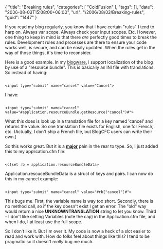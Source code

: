 {
	"title": "Breaking rules",
	"categories": [
		"ColdFusion"
	],
	"tags": [],
	"date": "2006-08-03T15:08:00+06:00",
	"url": "/2006/08/03/Breaking-rules",
	"guid": "1447"
}

If you read my blog regularly, you know that I have certain "rules" I tend to harp on. Always var scope. Always check your input scopes. Etc. However, one thing to keep in mind is that there <i>are</i> perfectly good times to break the rules. Development rules and processes are there to ensure your code works well, is secure, and can be easily updated. When the rules get in the way of those things, it's time to reconsider.
<!--more-->
Here is a good example. In my <a href="http://www.blogcfc.com">blogware</a>, I support localization of the blog by use of a "resource bundle". This is basically an INI file with translations. So instead of having:

<code>
&lt;input type="submit" name="cancel" value="Cancel"&gt;
</code>

I have:

<code>
&lt;input type="submit" name="cancel" value="#application.resourceBundle.getResource("cancel")#"&gt;
</code>

What this does is look up in a translation file for a key named 'cancel' and returns the value. So one translation file exists for English, one for French, etc. (Actually, I don't ship a French file, but BlogCFC users can write their own.) 

So this works great. But it is a <b><u>major</u></b> pain in the rear to type. So, I just added this to my application.cfm file:

<code>
&lt;cfset rb = application.resourceBundleData&gt;
</code>

Application.resouceBundleData is a struct of keys and pairs. I can now do this in my cancel example:

<code>
&lt;input type="submit" name="cancel" value="#rb["cancel"]#"&gt;
</code>

This bugs me. First, the variable name is way too short. Secondly, there is no method call, so if the key doesn't exist I get an error. The "old" way would return a nice __UNKNOWNTRANSLATION__ string to let you know. Third - I don't like setting Variables (note the cap) in the Application.cfm file, and when I do, I at least use the full scope. 

So I don't like it. But I'm over it. My code is now a heck of a slot easier to read and work with. How do folks feel about things like this? I tend to be pragmatic so it doesn't <i>really</i> bug me much.